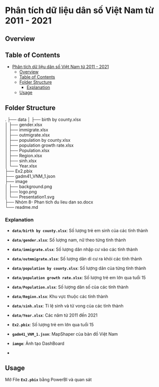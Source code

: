 # Phân tích dữ liệu dân số Việt Nam từ 2011 - 2021
## Overview
## Table of Contents
- [Phân tích dữ liệu dân số Việt Nam từ 2011 - 2021](#phân-tích-dữ-liệu-dân-số-việt-nam-từ-2011---2021)
  - [Overview](#overview)
  - [Table of Contents](#table-of-contents)
  - [Folder Structure](#folder-structure)
    - [Explanation](#explanation)
  - [Usage](#usage)
## Folder Structure
.
├── data
│   ├── birth by county.xlsx  
│   ├── gender.xlsx  
│   ├── immigrate.xlsx  
│   ├── outmigrate.xlsx  
│   ├── population by county.xlsx  
│   ├── population growth rate.xlsx  
│   ├── Population.xlsx  
│   ├── Region.xlsx  
│   ├── sinh.xlsx  
│   └── Year.xlsx  
├── Ex2.pbix  
├── gadm41_VNM_1.json  
├── image  
│   ├── background.png  
│   ├── logo.png  
│   └── Presentation1.svg  
├── Nhóm 8- Phan tich du lieu dan so.docx  
└── readme.md  
### Explanation
- **`data/birth by county.xlsx`**: Số lượng trẻ em sinh của các tỉnh thành
- **`data/gender.xlsx`**: Số lượng nam, nữ theo từng tỉnh thành
- **`data/immigrate.xlsx`**: Số lượng dân nhập cư vào các tỉnh thành
- **`data/outmmigrate.xlsx`**: Số lượng dân di cư ra khỏi các tỉnh thành 
- **`data/population by county.xlsx`**: Số lượng dân của từng tỉnh thành
- **`data/population growth rate.xlsx`**: Số lượng trẻ em lớn qua tuổi 15
- **`data/Population.xlsx`**: Số lượng dân số của các tỉnh thành
- **`data/Region.xlsx`**: Khu vực thuộc các tỉnh thành
- **`data/sinh.xlsx`**: Tỉ lệ sinh và tử vong của các tỉnh thành 
- **`data/Year.xlsx`**: Các năm từ 2011 đến 2021
- **`Ex2.pbix`**: Số lượng trẻ em lớn qua tuổi 15
- **`gadm41_VNM_1.json`**: MapShaper của bản đồ Việt Nam
- **`iamge`**: Ảnh tạo DashBoard


- 
## Usage
Mở File **`Ex2.pbix`** bằng PowerBI và quan sát